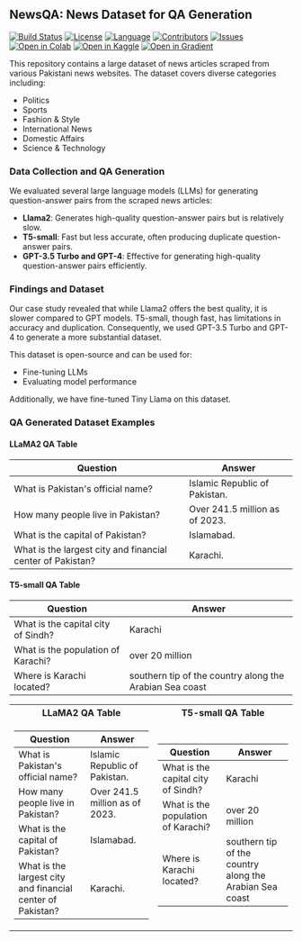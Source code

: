 ## NewsQA: News Dataset for QA Generation
[![Build Status](https://img.shields.io/github/actions/workflow/status/faizan1234567/QALLM/build.yml)](https://github.com/faizan1234567/QALLM/actions)
[![License](https://img.shields.io/github/license/faizan1234567/QALLM)](https://github.com/faizan1234567/QALLM/blob/main/LICENSE)
[![Language](https://img.shields.io/github/languages/top/faizan1234567/QALLM)](https://github.com/faizan1234567/QALLM)
[![Contributors](https://img.shields.io/github/contributors/faizan1234567/QALLM)](https://github.com/faizan1234567/QALLM/graphs/contributors)
[![Issues](https://img.shields.io/github/issues/faizan1234567/QALLM)](https://github.com/faizan1234567/QALLM/issues)
[![Open in Colab](https://colab.research.google.com/assets/colab-badge.svg)](https://colab.research.google.com/github/faizan1234567/QALLM/blob/main/notebooks/qa_generation/qa_generation.ipynb)
[![Open in Kaggle](https://kaggle.com/static/images/open-in-kaggle.svg)](https://kaggle.com/kernels/welcome?src=https://github.com/faizan1234567/QALLM/blob/main/notebooks/qa_generation/qa_generation.ipynb)
[![Open in Gradient](https://assets.paperspace.io/img/gradient-badge.svg)](https://console.paperspace.com/github/faizan1234567/QALLM/blob/main/notebooks/qa_generation/qa_generation.ipynb)



This repository contains a large dataset of news articles scraped from various Pakistani news websites. The dataset covers diverse categories including:

- Politics
- Sports
- Fashion & Style
- International News
- Domestic Affairs
- Science & Technology

### Data Collection and QA Generation

We evaluated several large language models (LLMs) for generating question-answer pairs from the scraped news articles:

- **Llama2**: Generates high-quality question-answer pairs but is relatively slow.
- **T5-small**: Fast but less accurate, often producing duplicate question-answer pairs.
- **GPT-3.5 Turbo and GPT-4**: Effective for generating high-quality question-answer pairs efficiently.

### Findings and Dataset

Our case study revealed that while Llama2 offers the best quality, it is slower compared to GPT models. T5-small, though fast, has limitations in accuracy and duplication. Consequently, we used GPT-3.5 Turbo and GPT-4 to generate a more substantial dataset.

This dataset is open-source and can be used for:

- Fine-tuning LLMs
- Evaluating model performance

Additionally, we have fine-tuned Tiny Llama on this dataset.

### QA Generated Dataset Examples

#### LLaMA2 QA Table

| Question                                                 | Answer                                  |
|----------------------------------------------------------|-----------------------------------------|
| What is Pakistan's official name?                        | Islamic Republic of Pakistan.                              |
| How many people live in Pakistan?                        | Over 241.5 million as of 2023.          |
| What is the capital of Pakistan?                         | Islamabad.                              |
| What is the largest city and financial center of Pakistan? | Karachi.                                |

#### T5-small QA Table

| Question                                                 | Answer                                                            |
|----------------------------------------------------------|-------------------------------------------------------------------|
| What is the capital city of Sindh?                       | Karachi                                                           |
| What is the population of Karachi?                       | over 20 million                                                   |
| Where is Karachi located?                                | southern tip of the country along the Arabian Sea coast           |



<table>
<tr>
<th>LLaMA2 QA Table</th>
<th>T5-small QA Table</th>
</tr>
<tr>
<td>

| Question                                                 | Answer                                  |
|----------------------------------------------------------|-----------------------------------------|
| What is Pakistan's official name?                        | Islamic Republic of Pakistan.           |
| How many people live in Pakistan?                        | Over 241.5 million as of 2023.          |
| What is the capital of Pakistan?                         | Islamabad.                              |
| What is the largest city and financial center of Pakistan? | Karachi.                                |

</td>
<td>

| Question                                                 | Answer                                  |
|----------------------------------------------------------|-----------------------------------------|
| What is the capital city of Sindh?                       | Karachi                                 |
| What is the population of Karachi?                       | over 20 million                         |
| Where is Karachi located?                                | southern tip of the country along the Arabian Sea coast |

</td>
</tr>
</table>
